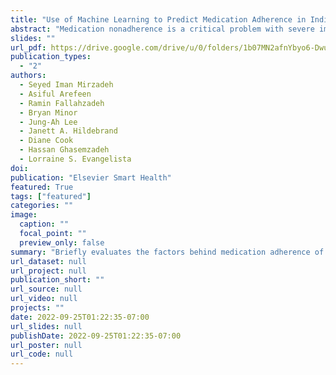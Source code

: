 ```yaml
---
title: "Use of Machine Learning to Predict Medication Adherence in Individuals at Risk for Atherosclerotic Cardiovascular Disease"
abstract: "Medication nonadherence is a critical problem with severe implications in individuals at risk for atherosclerotic cardiovascular disease. Many studies have attempted to predict medication adherence in this population, but few, if any, have been effective in prediction, suggesting that essential risk factors remain unidentified. This study's objective was to (1) establish an accurate prediction model of medication adherence in individuals at risk for atherosclerotic cardiovascular disease and (2) identify significant contributing factors to the predictive accuracy of medication adherence. In particular, we aimed to use only the baseline questionnaire data to assess medication adherence prediction feasibility. A sample of 40 individuals at risk for atherosclerotic cardiovascular disease was recruited for an eight-week feasibility study. After collecting baseline data, we recorded data from a pillbox that sent events to a cloud-based server. Health measures and medication use events were analyzed using machine learning algorithms to identify variables that best predict medication adherence. Our adherence prediction model, based on only the ten most relevant variables, achieved an average error rate of 12.9%. Medication adherence was closely correlated with being encouraged to play an active role in their treatment, having confidence about what to do in an emergency, knowledge about their medications, and having a special person in their life. Our results showed the significance of clinical and psychosocial factors for predicting medication adherence in people at risk for atherosclerotic cardiovascular diseases. Clinicians and researchers can use these factors to stratify individuals to make evidence-based decisions to reduce the risks."
slides: ""
url_pdf: https://drive.google.com/drive/u/0/folders/1b07MN2afnYbyo6-DwuhzqklCmEW56YBI
publication_types:
  - "2"
authors:
  - Seyed Iman Mirzadeh
  - Asiful Arefeen
  - Ramin Fallahzadeh
  - Bryan Minor
  - Jung-Ah Lee
  - Janett A. Hildebrand
  - Diane Cook
  - Hassan Ghasemzadeh
  - Lorraine S. Evangelista
doi: 
publication: "Elsevier Smart Health"
featured: True
tags: ["featured"]
categories: ""
image:
  caption: ""
  focal_point: ""
  preview_only: false
summary: "Briefly evaluates the factors behind medication adherence of patients at risk for atherosclerotic cardiovascular disease."
url_dataset: null
url_project: null
publication_short: ""
url_source: null
url_video: null
projects: ""
date: 2022-09-25T01:22:35-07:00
url_slides: null
publishDate: 2022-09-25T01:22:35-07:00
url_poster: null
url_code: null
---
```

